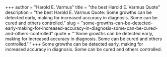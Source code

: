 +++
author = "Harold E. Varmus"
title = "the best Harold E. Varmus Quote"
description = "the best Harold E. Varmus Quote: Some growths can be detected early, making for increased accuracy in diagnosis. Some can be cured and others controlled."
slug = "some-growths-can-be-detected-early-making-for-increased-accuracy-in-diagnosis-some-can-be-cured-and-others-controlled"
quote = '''Some growths can be detected early, making for increased accuracy in diagnosis. Some can be cured and others controlled.'''
+++
Some growths can be detected early, making for increased accuracy in diagnosis. Some can be cured and others controlled.
